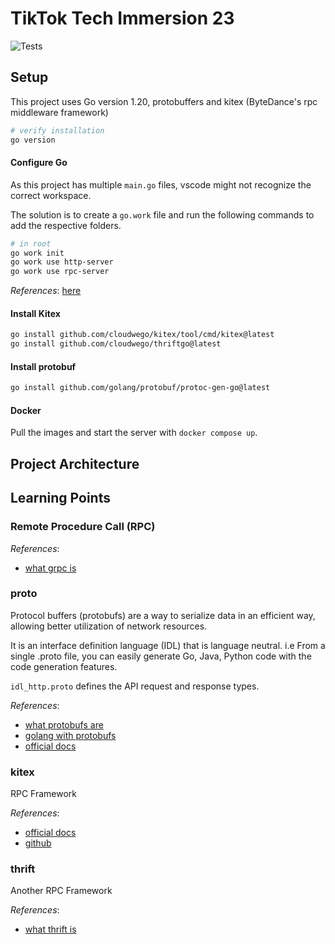 # TikTok Tech Immersion 23

![Tests](https://github.com/TikTokTechImmersion/assignment_demo_2023/actions/workflows/test.yml/badge.svg)

## Setup

This project uses Go version 1.20, protobuffers and kitex (ByteDance's rpc middleware framework)

```bash
# verify installation
go version
```

#### Configure Go

As this project has multiple `main.go` files, vscode might not recognize the correct workspace.

The solution is to create a `go.work` file and run the following commands to add the respective folders.

```bash
# in root
go work init
go work use http-server
go work use rpc-server
```

*References*: [here](https://stackoverflow.com/a/74106982)

#### Install Kitex

```bash
go install github.com/cloudwego/kitex/tool/cmd/kitex@latest
go install github.com/cloudwego/thriftgo@latest
```

#### Install protobuf

```bash
go install github.com/golang/protobuf/protoc-gen-go@latest
```

#### Docker

Pull the images and start the server with `docker compose up`.

## Project Architecture


## Learning Points

### Remote Procedure Call (RPC)

*References*:

- [what grpc is](https://grpc.io/docs/what-is-grpc/introduction/)

### proto

Protocol buffers (protobufs) are a way to serialize data in an efficient way, 
allowing better utilization of network resources.

It is an interface definition language (IDL) that is language neutral.
i.e From a single .proto file, you can easily generate Go, Java, Python code with the code generation features.

`idl_http.proto` defines the API request and response types.

*References*:

- [what protobufs are](https://medium.com/javarevisited/what-are-protocol-buffers-and-why-they-are-widely-used-cbcb04d378b6)
- [golang with protobufs](https://www.youtube.com/watch?v=qWN69yfRsVs)
- [official docs](https://protobuf.dev/getting-started/gotutorial/)

### kitex

RPC Framework

*References*:

- [official docs](https://www.cloudwego.io/docs/kitex/getting-started/)
- [github](https://github.com/cloudwego/kitex)

### thrift

Another RPC Framework

*References*:

- [what thrift is](https://stackoverflow.com/questions/20653240/what-is-rpc-framework-and-apache-thrift)
